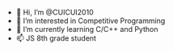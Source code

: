 - 👋 Hi, I’m @CUICUI2010
- 👀 I’m interested in Competitive Programming
- 🌱 I’m currently learning C/C++ and Python
- 📫 JS 8th grade student

<!---
CUICUI2010/CUICUI2010 is a ✨ special ✨ repository because its `README.md` (this file) appears on your GitHub profile.
You can click the Preview link to take a look at your changes.
--->
